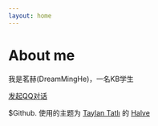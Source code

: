 ```yaml
---
layout: home
---
```

# About me

我是茗赫(DreamMingHe)，一名KB学生
    
 <a href="http://wpa.qq.com/msgrd?v=3&uin=1635376770&site=qq&menu=yes" target="_blank">发起QQ对话</a>  
 
$Github.
使用的主题为 [Taylan Tatlı](https://github.com/TaylanTatli) 的 [Halve](https://taylantatli.github.io/Halve/) 





                     


                  


